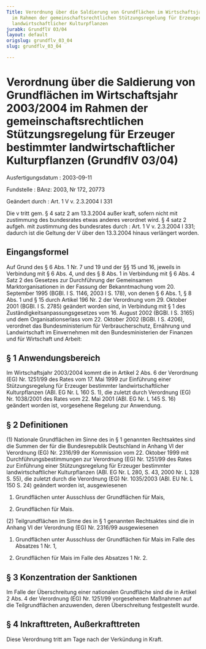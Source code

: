 ```yaml
---
Title: Verordnung über die Saldierung von Grundflächen im Wirtschaftsjahr 2003/2004
  im Rahmen der gemeinschaftsrechtlichen Stützungsregelung für Erzeuger bestimmter
  landwirtschaftlicher Kulturpflanzen
jurabk: GrundflV 03/04
layout: default
origslug: grundflv_03_04
slug: grundflv_03_04

---
```


# Verordnung über die Saldierung von Grundflächen im Wirtschaftsjahr 2003/2004 im Rahmen der gemeinschaftsrechtlichen Stützungsregelung für Erzeuger bestimmter landwirtschaftlicher Kulturpflanzen (GrundflV 03/04)

Ausfertigungsdatum
:   2003-09-11

Fundstelle
:   BAnz: 2003, Nr 172, 20773

Geändert durch
:   Art. 1 V v. 2.3.2004 I 331

Die v tritt gem. § 4 satz 2 am 13.3.2004 außer kraft, sofern nicht mit zustimmung des bundesrates etwas anderes verordnet wird. § 4 satz 2 aufgeh. mit zustimmung des bundesrates durch
:   Art. 1 V v. 2.3.2004 I 331; dadurch ist die Geltung der V über den 13.3.2004 hinaus verlängert worden.

## Eingangsformel

Auf Grund des § 6 Abs. 1 Nr. 7 und 19 und der §§ 15 und 16, jeweils in
Verbindung mit § 6 Abs. 4, und des § 8 Abs. 1 in Verbindung mit § 6
Abs. 4 Satz 2 des Gesetzes zur Durchführung der Gemeinsamen
Marktorganisationen in der Fassung der Bekanntmachung vom 20.
September 1995 (BGBl. I S. 1146, 2003 I S. 178), von denen § 6 Abs. 1,
§ 8 Abs. 1 und § 15 durch Artikel 196 Nr. 2 der Verordnung vom 29.
Oktober 2001 (BGBl. I S. 2785) geändert worden sind, in Verbindung mit
§ 1 des Zuständigkeitsanpassungsgesetzes vom 16. August 2002 (BGBl. I
S. 3165) und dem Organisationserlass vom 22. Oktober 2002 (BGBl. I S.
4206), verordnet das Bundesministerium für Verbraucherschutz,
Ernährung und Landwirtschaft im Einvernehmen mit den Bundesministerien
der Finanzen und für Wirtschaft und Arbeit:

## § 1 Anwendungsbereich

Im Wirtschaftsjahr 2003/2004 kommt die in Artikel 2 Abs. 6 der
Verordnung (EG) Nr. 1251/99 des Rates vom 17. Mai 1999 zur Einführung
einer Stützungsregelung für Erzeuger bestimmter landwirtschaftlicher
Kulturpflanzen (ABl. EG Nr. L 160 S. 1), die zuletzt durch Verordnung
(EG) Nr. 1038/2001 des Rates vom 22. Mai 2001 (ABl. EG Nr. L 145 S.
16) geändert worden ist, vorgesehene Regelung zur Anwendung.

## § 2 Definitionen

(1) Nationale Grundflächen im Sinne des in § 1 genannten Rechtsaktes
sind die Summen der für die Bundesrepublik Deutschland in Anhang VI
der Verordnung (EG) Nr. 2316/99 der Kommission vom 22. Oktober 1999
mit Durchführungsbestimmungen zur Verordnung (EG) Nr. 1251/99 des
Rates zur Einführung einer Stützungsregelung für Erzeuger bestimmter
landwirtschaftlicher Kulturpflanzen (ABl. EG Nr. L 280, S. 43, 2000
Nr. L 328 S. 55), die zuletzt durch die Verordnung (EG) Nr. 1035/2003
(ABl. EU Nr. L 150 S. 24) geändert worden ist, ausgewiesenen

1.  Grundflächen unter Ausschluss der Grundflächen für Mais,


2.  Grundflächen für Mais.




(2) Teilgrundflächen im Sinne des in § 1 genannten Rechtsaktes sind
die in Anhang VI der Verordnung (EG) Nr. 2316/99 ausgewiesenen

1.  Grundflächen unter Ausschluss der Grundflächen für Mais im Falle des
    Absatzes 1 Nr. 1,


2.  Grundflächen für Mais im Falle des Absatzes 1 Nr. 2.

## § 3 Konzentration der Sanktionen

Im Falle der Überschreitung einer nationalen Grundfläche sind die in
Artikel 2 Abs. 4 der Verordnung (EG) Nr. 1251/99 vorgesehenen
Maßnahmen auf die Teilgrundflächen anzuwenden, deren Überschreitung
festgestellt wurde.

## § 4 Inkrafttreten, Außerkrafttreten

Diese Verordnung tritt am Tage nach der Verkündung in Kraft.

